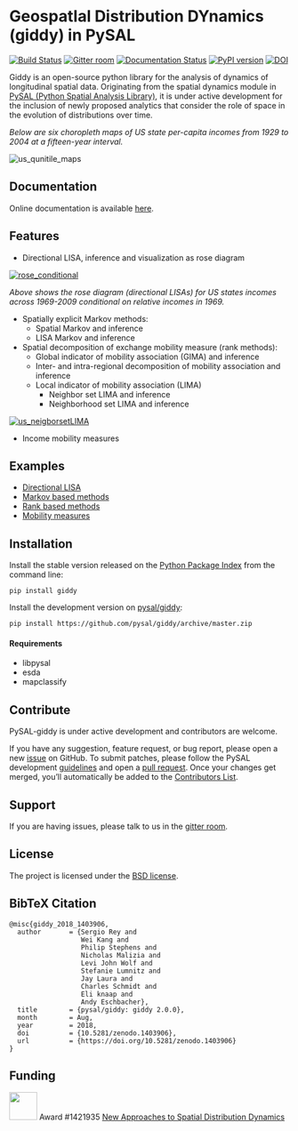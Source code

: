 GeospatIal Distribution DYnamics (giddy) in PySAL
=================================================

[![Build Status](https://travis-ci.org/pysal/giddy.svg?branch=master)](https://travis-ci.org/pysal/giddy)
[![Gitter room](https://badges.gitter.im/pysal/giddy.svg)](https://gitter.im/pysal/giddy)
[![Documentation Status](https://readthedocs.org/projects/giddy/badge/?version=latest)](https://giddy.readthedocs.io/en/latest/?badge=latest)
[![PyPI version](https://badge.fury.io/py/giddy.svg)](https://badge.fury.io/py/giddy)
[![DOI](https://zenodo.org/badge/91390088.svg)](https://zenodo.org/badge/latestdoi/91390088)

Giddy is an open-source python library for the analysis of dynamics of
longitudinal spatial data. Originating from the spatial dynamics module
in [PySAL (Python Spatial Analysis Library)](http://pysal.org/), it is under active development
for the inclusion of newly proposed analytics that consider the
role of space in the evolution of distributions over time.

*Below are six choropleth maps of US state per-capita incomes from 1929 to 2004 at a fifteen-year interval.*

![us_qunitile_maps](figs/us_qunitile_maps.png)

Documentation
-------------

Online documentation is available [here](https://giddy.readthedocs.io).


Features
--------
- Directional LISA, inference and visualization as rose diagram

[![rose_conditional](figs/rose_conditional.png)](notebooks/directional.ipynb)

*Above shows the rose diagram (directional LISAs) for US states incomes across 1969-2009 conditional on relative incomes in 1969.*

- Spatially explicit Markov methods:
    - Spatial Markov and inference
    - LISA Markov and inference
- Spatial decomposition of exchange mobility measure (rank methods):
    - Global indicator of mobility association (GIMA) and inference
    - Inter- and intra-regional decomposition of mobility association and inference
    - Local indicator of mobility association (LIMA)
        - Neighbor set LIMA and inference
        - Neighborhood set LIMA and inference

[![us_neigborsetLIMA](figs/us_neigborsetLIMA.png)](notebooks/Rank%20based%20Methods.ipynb)

- Income mobility measures

Examples
--------

* [Directional LISA](notebooks/directional.ipynb)
* [Markov based methods](notebooks/Markov%20Based%20Methods.ipynb)
* [Rank based methods](notebooks/Rank%20based%20Methods.ipynb)
* [Mobility measures](notebooks/Mobility%20measures.ipynb)

Installation
------------

Install the stable version released on the [Python Package Index](http://pypi.python.org/pypi/pysal) from the command line:

```
pip install giddy
```

Install the development version on [pysal/giddy](https://github.com/pysal/giddy):

```
pip install https://github.com/pysal/giddy/archive/master.zip
```

#### Requirements

- libpysal
- esda
- mapclassify

Contribute
----------

PySAL-giddy is under active development and contributors are welcome.

If you have any suggestion, feature request, or bug report, please open a new [issue](https://github.com/pysal/giddy/issues) on GitHub. To submit patches, please follow the PySAL development [guidelines](http://pysal.readthedocs.io/en/latest/developers/index.html) and open a [pull request](https://github.com/pysal/giddy). Once your changes get merged, you’ll automatically be added to the [Contributors List](https://github.com/pysal/giddy/graphs/contributors).

Support
-------

If you are having issues, please talk to us in the [gitter room](https://gitter.im/pysal/giddy).

License
-------

The project is licensed under the [BSD license](https://github.com/pysal/giddy/blob/master/LICENSE.txt).


BibTeX Citation
---------------

```
@misc{giddy_2018_1403906,
  author       = {Sergio Rey and
                  Wei Kang and
                  Philip Stephens and
                  Nicholas Malizia and
                  Levi John Wolf and
                  Stefanie Lumnitz and
                  Jay Laura and
                  Charles Schmidt and
                  Eli knaap and
                  Andy Eschbacher},
  title        = {pysal/giddy: giddy 2.0.0},
  month        = Aug,
  year         = 2018,
  doi          = {10.5281/zenodo.1403906},
  url          = {https://doi.org/10.5281/zenodo.1403906}
}
```

Funding
-------

<img src="figs/nsf_logo.jpg" width="50"> Award #1421935 [New Approaches to Spatial Distribution Dynamics](https://www.nsf.gov/awardsearch/showAward?AWD_ID=1421935)
